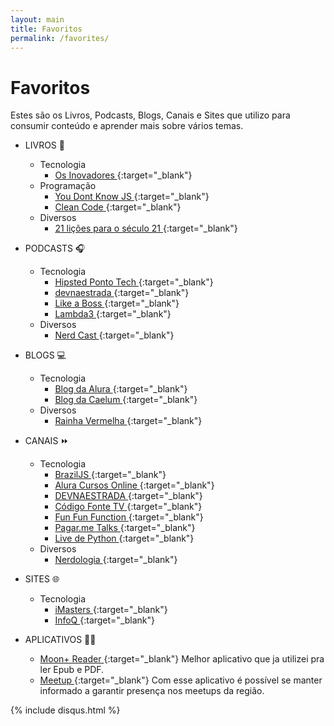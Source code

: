 ```yaml
---
layout: main
title: Favoritos
permalink: /favorites/
---
```


# Favoritos
Estes são os Livros, Podcasts, Blogs, Canais e Sites que utilizo para consumir conteúdo e aprender mais sobre vários temas.

* LIVROS 📘
    + Tecnologia
        - [Os Inovadores <i class="fa fa-external-link-square" aria-hidden="true"></i>](https://www.amazon.com.br/dp/B00NUEMGXW/ref=dp-kindle-redirect?_encoding=UTF8&btkr=1){:target="_blank"}
    + Programação
        - [You Dont Know JS <i class="fa fa-external-link-square" aria-hidden="true"></i>](https://github.com/getify/You-Dont-Know-JS){:target="_blank"}
        - [Clean Code <i class="fa fa-external-link-square" aria-hidden="true"></i>](https://www.amazon.com.br/dp/B001GSTOAM/ref=dp-kindle-redirect?_encoding=UTF8&btkr=1){:target="_blank"}
    + Diversos
        - [21 lições para o século 21 <i class="fa fa-external-link-square" aria-hidden="true"></i>](https://www.amazon.com.br/dp/B07BFGS9Y5/ref=dp-kindle-redirect?_encoding=UTF8&btkr=1){:target="_blank"}

* PODCASTS 🎧
    + Tecnologia
        - [Hipsted Ponto Tech <i class="fa fa-external-link-square" aria-hidden="true"></i>](https://hipsters.tech/){:target="_blank"}
        - [devnaestrada <i class="fa fa-external-link-square" aria-hidden="true"></i>](https://devnaestrada.com.br/){:target="_blank"}
        - [Like a Boss <i class="fa fa-external-link-square" aria-hidden="true"></i>](https://www.likeaboss.com.br/){:target="_blank"}
        - [Lambda3 <i class="fa fa-external-link-square" aria-hidden="true"></i>](https://www.lambda3.com.br/lambda3-podcast/){:target="_blank"}
    + Diversos
        - [Nerd Cast <i class="fa fa-external-link-square" aria-hidden="true"></i>](https://jovemnerd.com.br/nerdcast/){:target="_blank"}

* BLOGS 💻
    + Tecnologia
        - [Blog da Alura <i class="fa fa-external-link-square" aria-hidden="true"></i>](http://blog.alura.com.br//){:target="_blank"}
        - [Blog da Caelum <i class="fa fa-external-link-square" aria-hidden="true"></i>](http://blog.caelum.com.br/){:target="_blank"}
    + Diversos
        - [Rainha Vermelha <i class="fa fa-external-link-square" aria-hidden="true"></i>](http://scienceblogs.com.br/rainha/){:target="_blank"}

* CANAIS ⏩
    + Tecnologia
        - [BrazilJS <i class="fa fa-external-link-square" aria-hidden="true"></i>](https://www.youtube.com/user/BrazilJS){:target="_blank"}
        - [Alura Cursos Online <i class="fa fa-external-link-square" aria-hidden="true"></i>](https://www.youtube.com/channel/UCo7EHzKF2zDFWszw7Dg4mPw){:target="_blank"}
        - [DEVNAESTRADA <i class="fa fa-external-link-square" aria-hidden="true"></i>](https://www.youtube.com/channel/UCtIygB7LtILSFWR0kxtZC-A){:target="_blank"}
        - [Código Fonte TV <i class="fa fa-external-link-square" aria-hidden="true"></i>](https://www.youtube.com/channel/UCFuIUoyHB12qpYa8JpxoxowA){:target="_blank"}
        - [Fun Fun Function <i class="fa fa-external-link-square" aria-hidden="true"></i>](https://www.youtube.com/channel/UCO1cgjhGzsSYb1rsB4bFe4Q){:target="_blank"}
        - [Pagar.me Talks <i class="fa fa-external-link-square" aria-hidden="true"></i>](https://www.youtube.com/channel/UCNhSCufrcOMeFvzEM7tt9Lw){:target="_blank"}
        - [Live de Python <i class="fa fa-external-link-square" aria-hidden="true"></i>](https://www.youtube.com/channel/UCAaKeg-BocRqphErdtIUFFw){:target="_blank"}
    + Diversos
        - [Nerdologia <i class="fa fa-external-link-square" aria-hidden="true"></i>](https://www.youtube.com/channel/UClu474HMt895mVxZdlIHXEA){:target="_blank"}
    
* SITES 🌐
    + Tecnologia
        - [iMasters <i class="fa fa-external-link-square" aria-hidden="true"></i>](https://imasters.com.br/){:target="_blank"}
        - [InfoQ <i class="fa fa-external-link-square" aria-hidden="true"></i>](https://www.infoq.com/br){:target="_blank"}
                
* APLICATIVOS 👨‍💻
    - [Moon+ Reader <i class="fa fa-external-link-square" aria-hidden="true"></i>](https://play.google.com/store/apps/details?id=com.flyersoft.moonreader){:target="_blank"} Melhor aplicativo que ja utilizei pra ler Epub e PDF.
    - [Meetup <i class="fa fa-external-link-square" aria-hidden="true"></i>](https://play.google.com/store/apps/details?id=com.meetup){:target="_blank"} Com esse aplicativo é possível se manter informado a garantir presença nos meetups da região.
       
        
<div class="discus-content">
    <div class="wrap-content">
        {% include disqus.html %}
    </div>
</div>
